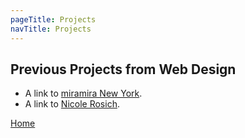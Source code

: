 ```yaml
---
pageTitle: Projects
navTitle: Projects
---
```


## Previous Projects from Web Design

- A link to [miramira New York](https://miramiranyc.com).
- A link to [Nicole Rosich](https://nicolerosich.com).

[Home](/)